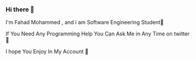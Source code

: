 ### Hi there 👋

I'm Fahad Mohammed , and i am Software Engineering Student👾

If You Need Any Programming Help You Can Ask Me in Any Time on twitter  💬


I hope You Enjoy In My Account 🤩

<!--
**ip274/ip274** is a ✨ _special_ ✨ repository because its `README.md` (this file) appears on your GitHub profile.

Here are some ideas to get you started:

- 🔭 I’m currently working on ...
- 🌱 I’m currently learning ...
- 👯 I’m looking to collaborate on ...
- 🤔 I’m looking for help with ...
- 💬 Ask me about ...
- 📫 How to reach me: ...
- 😄 Pronouns: ...
- ⚡ Fun fact: ...
-->
